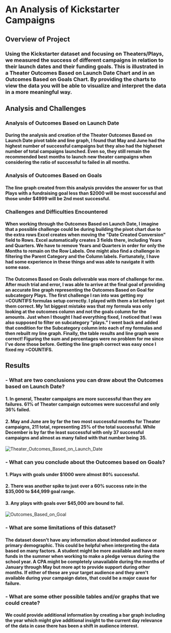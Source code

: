 # An Analysis of Kickstarter Campaigns

## Overview of Project

### Using the Kickstarter dataset and focusing on Theaters/Plays, we measured the success of different campaigns in relation to their launch dates and their funding goals. This is illustrated in a Theater Outcomes Based on Launch Date Chart and in an Outcomes Based on Goals Chart. By providing the charts to view the data you will be able to visualize and interpret the data in a more meaningful way. 
 
## Analysis and Challenges

### Analysis of Outcomes Based on Launch Date

#### During the analysis and creation of the Theater Outcomes Based on Launch Date pivot table and line graph, I found that May and June had the highest number of successful campaigns but they also had the higheset number of total campaigns launched. Even so, they still remain the recommended best months to launch new theater campaigns when considering the ratio of successful to failed in all months. 

### Analysis of Outcomes Based on Goals

#### The line graph created from this analysis provides the answer for us that Plays with a fundraising goal less than $2000 will be most successful and those under $4999 will be 2nd most successful. 

### Challenges and Difficulties Encountered

#### When working through the Outcomes Based on Launch Date, I imagine that a possible challenge could be during building the pivot chart due to the extra rows Excel creates when moving the "Date Created Conversion" field to Rows. Excel automatically creates 3 fields there, including Years and Quarters. We have to remove Years and Quarters in order for only the Months to remain on the Row Labels. One might also find a challenge in filtering the Parent Category and the Column labels. Fortunately, I have had some experience in these things and was able to navigate it with some ease. 

#### The Outcomes Based on Goals deliverable was more of challenge for me. After much trial and error, I was able to arrive at the final goal of providing an accurate line graph representing the Outcomes Based on Goal for subcategory Plays. The first challenge I ran into was getting my =COUNTIFS formulas setup correctly. I played with them a lot before I got them correct. My 1st biggest mistake was that my formula was only looking at the outcomes column and not the goals column for the amounts. Just when I thought I had everything fixed, I noticed that I was also supposed to filter on subcategory "plays." I went back and added that condition for the Subcategory column into each of my formulas and then rebuilt my line graph. Finally, the table results and line graph were correct! Figuring the sum and percentages were no problem for me since I've done those before. Getting the line graph correct was easy once I fixed my =COUNTIFS.    

## Results

### - What are two conclusions you can draw about the Outcomes based on Launch Date?
#### 1. In general, Theater campaigns are more successful than they are failures. 61% of Theater campaign outcomes were successful and only 36% failed. 
#### 2. May and June are by far the two most successful months for Theater campaigns, 211 total, representing 25% of the total successful. While December is by far the least successful with only 37 successful campaigns and almost as many failed with that number being 35. 

![Theater_Outcomes_Based_on_Launch_Date](https://user-images.githubusercontent.com/92938054/161184254-d1a69e3d-cd03-460b-be36-cc8f3fb457c5.png)


### - What can you conclude about the Outcomes based on Goals?
#### 1. Plays with goals under $1000 were almost 80% successful. 
#### 2. There was another spike to just over a 60% success rate in the $35,000 to $44,999 goal range. 
#### 3. Any plays with goals over $45,000 are bound to fail.

![Outcomes_Based_on_Goal](https://user-images.githubusercontent.com/92938054/161184409-96d1536d-44da-44f5-80bf-f4de8ca7585d.png)


### - What are some limitations of this dataset?

#### The dataset doesn't have any information about intended audience or primary demographic. This could be helpful when interpreting the data based on many factors. A student might be more available and have more funds in the summer when working to make a pledge versus during the school year. A CPA might be completely unavailable during the months of January through May but more apt to provide support during other months. If either of these are your target audience and they aren't available during your campaign dates, that could be a major cause for failure. 

### - What are some other possible tables and/or graphs that we could create?

#### We could provide additional information by creating a bar graph including the year which might give additional insight to the current day relevance of the data in case there has been a shift in audience interest. 	


